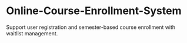# Online-Course-Enrollment-System
Support user registration and semester-based course enrollment with waitlist management.
